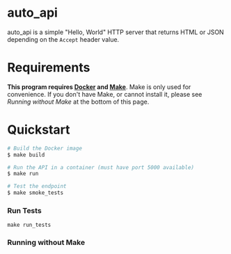 # auto_api
auto_api is a simple "Hello, World" HTTP server that returns HTML or JSON depending on the `Accept` header value.

# Requirements
**This program requires [Docker](https://docs.docker.com/get-docker/) and [Make](https://www.gnu.org/software/make/)**. Make is only used for convenience. If you don't have Make, or cannot install it, please see _Running without Make_ at the bottom of this page.

# Quickstart
```bash
# Build the Docker image
$ make build

# Run the API in a container (must have port 5000 available)
$ make run

# Test the endpoint
$ make smoke_tests
```

### Run Tests

```
make run_tests
```

### Running without Make

```
```